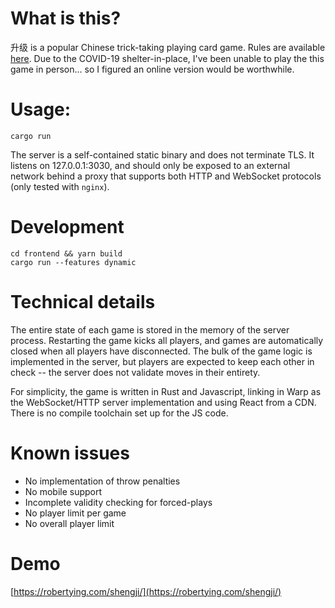 # What is this?

升级 is a popular Chinese trick-taking playing card game. Rules are available
[here](https://www.pagat.com/kt5/tractor.html). Due to the COVID-19
shelter-in-place, I've been unable to play the this game in person... so
I figured an online version would be worthwhile.

# Usage:

```
cargo run
```

The server is a self-contained static binary and does not terminate TLS. It
listens on 127.0.0.1:3030, and should only be exposed to an external network
behind a proxy that supports both HTTP and WebSocket protocols (only tested
with `nginx`).

# Development

```
cd frontend && yarn build
cargo run --features dynamic
```

# Technical details
The entire state of each game is stored in the memory of the server process.
Restarting the game kicks all players, and games are automatically closed when
all players have disconnected. The bulk of the game logic is implemented in the
server, but players are expected to keep each other in check -- the server does
not validate moves in their entirety.

For simplicity, the game is written in Rust and Javascript, linking in Warp as
the WebSocket/HTTP server implementation and using React from a CDN. There is
no compile toolchain set up for the JS code.

# Known issues
- No implementation of throw penalties
- No mobile support
- Incomplete validity checking for forced-plays
- No player limit per game
- No overall player limit

# Demo

[https://robertying.com/shengji/](https://robertying.com/shengji/)
